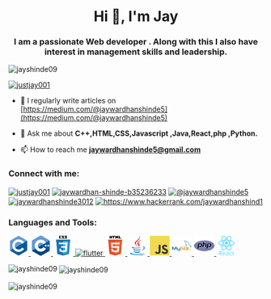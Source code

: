 <h1 align="center">Hi 👋, I'm Jay</h1>
<h3 align="center">I am a passionate Web developer . Along with this I also have interest in management skills and leadership.</h3>

<p align="left"> <img src="https://komarev.com/ghpvc/?username=jayshinde09&label=Profile%20views&color=0e75b6&style=flat" alt="jayshinde09" /> </p>

<p align="left"> <a href="https://twitter.com/justjay001" target="blank"><img src="https://img.shields.io/twitter/follow/justjay001?logo=twitter&style=for-the-badge" alt="justjay001" /></a> </p>

- 📝 I regularly write articles on [https://medium.com/@jaywardhanshinde5](https://medium.com/@jaywardhanshinde5)

- 💬 Ask me about **C++,HTML,CSS,Javascript ,Java,React,php ,Python.**

- 📫 How to reach me **jaywardhanshinde5@gmail.com**



<h3 align="left">Connect with me:</h3>
<p align="left">
<a href="https://twitter.com/justjay001" target="blank"><img align="center" src="https://raw.githubusercontent.com/rahuldkjain/github-profile-readme-generator/master/src/images/icons/Social/twitter.svg" alt="justjay001" height="30" width="40" /></a>
<a href="https://linkedin.com/in/jaywardhan-shinde-b35236233" target="blank"><img align="center" src="https://raw.githubusercontent.com/rahuldkjain/github-profile-readme-generator/master/src/images/icons/Social/linked-in-alt.svg" alt="jaywardhan-shinde-b35236233" height="30" width="40" /></a>
<a href="https://medium.com/@jaywardhanshinde5" target="blank"><img align="center" src="https://raw.githubusercontent.com/rahuldkjain/github-profile-readme-generator/master/src/images/icons/Social/medium.svg" alt="@jaywardhanshinde5" height="30" width="40" /></a>
<a href="https://www.youtube.com/c/jaywardhanshinde3012" target="blank"><img align="center" src="https://raw.githubusercontent.com/rahuldkjain/github-profile-readme-generator/master/src/images/icons/Social/youtube.svg" alt="jaywardhanshinde3012" height="30" width="40" /></a>
<a href="https://www.hackerrank.com/https://www.hackerrank.com/jaywardhanshind1" target="blank"><img align="center" src="https://raw.githubusercontent.com/rahuldkjain/github-profile-readme-generator/master/src/images/icons/Social/hackerrank.svg" alt="https://www.hackerrank.com/jaywardhanshind1" height="30" width="40" /></a>
</p>

<h3 align="left">Languages and Tools:</h3>
<p align="left"> <a href="https://www.cprogramming.com/" target="_blank" rel="noreferrer"> <img src="https://raw.githubusercontent.com/devicons/devicon/master/icons/c/c-original.svg" alt="c" width="40" height="40"/> </a> <a href="https://www.w3schools.com/cpp/" target="_blank" rel="noreferrer"> <img src="https://raw.githubusercontent.com/devicons/devicon/master/icons/cplusplus/cplusplus-original.svg" alt="cplusplus" width="40" height="40"/> </a> <a href="https://www.w3schools.com/css/" target="_blank" rel="noreferrer"> <img src="https://raw.githubusercontent.com/devicons/devicon/master/icons/css3/css3-original-wordmark.svg" alt="css3" width="40" height="40"/> </a> <a href="https://flutter.dev" target="_blank" rel="noreferrer"> <img src="https://www.vectorlogo.zone/logos/flutterio/flutterio-icon.svg" alt="flutter" width="40" height="40"/> </a> <a href="https://www.w3.org/html/" target="_blank" rel="noreferrer"> <img src="https://raw.githubusercontent.com/devicons/devicon/master/icons/html5/html5-original-wordmark.svg" alt="html5" width="40" height="40"/> </a> <a href="https://www.java.com" target="_blank" rel="noreferrer"> <img src="https://raw.githubusercontent.com/devicons/devicon/master/icons/java/java-original.svg" alt="java" width="40" height="40"/> </a> <a href="https://developer.mozilla.org/en-US/docs/Web/JavaScript" target="_blank" rel="noreferrer"> <img src="https://raw.githubusercontent.com/devicons/devicon/master/icons/javascript/javascript-original.svg" alt="javascript" width="40" height="40"/> </a> <a href="https://www.mysql.com/" target="_blank" rel="noreferrer"> <img src="https://raw.githubusercontent.com/devicons/devicon/master/icons/mysql/mysql-original-wordmark.svg" alt="mysql" width="40" height="40"/> </a> <a href="https://www.php.net" target="_blank" rel="noreferrer"> <img src="https://raw.githubusercontent.com/devicons/devicon/master/icons/php/php-original.svg" alt="php" width="40" height="40"/> </a> <a href="https://reactjs.org/" target="_blank" rel="noreferrer"> <img src="https://raw.githubusercontent.com/devicons/devicon/master/icons/react/react-original-wordmark.svg" alt="react" width="40" height="40"/> </a> </p>

<p><img align="left" src="https://github-readme-stats.vercel.app/api/top-langs?username=jayshinde09&show_icons=true&locale=en&layout=compact" alt="jayshinde09" /></p>

<p>&nbsp;<img align="center" src="https://github-readme-stats.vercel.app/api?username=jayshinde09&show_icons=true&locale=en" alt="jayshinde09" /></p>

<p><img align="center" src="https://github-readme-streak-stats.herokuapp.com/?user=jayshinde09&" alt="jayshinde09" /></p>

